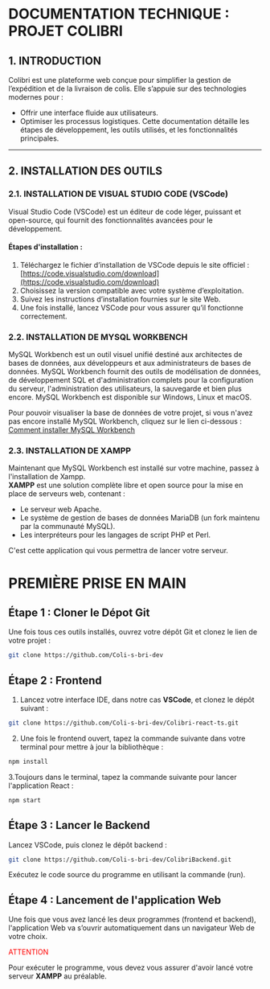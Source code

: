 # DOCUMENTATION TECHNIQUE : PROJET COLIBRI
 
## 1. INTRODUCTION
Colibri est une plateforme web conçue pour simplifier la gestion de l’expédition et de la livraison de colis. Elle s’appuie sur des technologies modernes pour :
- Offrir une interface fluide aux utilisateurs.
- Optimiser les processus logistiques.
Cette documentation détaille les étapes de développement, les outils utilisés, et les fonctionnalités principales.
 ---
## 2. INSTALLATION DES OUTILS
 
### 2.1. INSTALLATION DE VISUAL STUDIO CODE (VSCode)
Visual Studio Code (VSCode) est un éditeur de code léger, puissant et open-source, qui fournit des fonctionnalités avancées pour le développement.
 
#### Étapes d'installation :
1. Téléchargez le fichier d’installation de VSCode depuis le site officiel :  
   [https://code.visualstudio.com/download](https://code.visualstudio.com/download)
2. Choisissez la version compatible avec votre système d’exploitation.
3. Suivez les instructions d’installation fournies sur le site Web.
4. Une fois installé, lancez VSCode pour vous assurer qu’il fonctionne correctement.
 
### 2.2. INSTALLATION DE MYSQL WORKBENCH
 
MySQL Workbench est un outil visuel unifié destiné aux architectes de bases de données, aux développeurs et aux administrateurs de bases de données. MySQL Workbench fournit des outils de modélisation de données, de développement SQL et d'administration complets pour la configuration du serveur, l'administration des utilisateurs, la sauvegarde et bien plus encore. MySQL Workbench est disponible sur Windows, Linux et macOS.
 
Pour pouvoir visualiser la base de données de votre projet, si vous n'avez pas encore installé MySQL Workbench, cliquez sur le lien ci-dessous :  
[Comment installer MySQL Workbench](https://support.academicsoftware.eu/hc/fr/articles/360007014958-Comment-installer-MySQL-workbench)
 
 
### 2.3. INSTALLATION DE XAMPP
 
Maintenant que MySQL Workbench est installé sur votre machine, passez à l'installation de Xampp.  
**XAMPP** est une solution complète libre et open source pour la mise en place de serveurs web, contenant :
- Le serveur web Apache.
- Le système de gestion de bases de données MariaDB (un fork maintenu par la communauté MySQL).
- Les interpréteurs pour les langages de script PHP et Perl.
 
C'est cette application qui vous permettra de lancer votre serveur.
 
# PREMIÈRE PRISE EN MAIN
  
## Étape 1 : Cloner le Dépot Git
 
Une fois tous ces outils installés, ouvrez votre dépôt Git et clonez le lien de votre projet :
 
```bash
git clone https://github.com/Coli-s-bri-dev
```
 
## Étape 2 : Frontend
 
1. Lancez votre interface IDE, dans notre cas **VSCode**, et clonez le dépôt suivant :  
```bash
git clone https://github.com/Coli-s-bri-dev/Colibri-react-ts.git
```
   
2. Une fois le frontend ouvert, tapez la commande suivante dans votre terminal pour mettre à jour la bibliothèque :
  
```bash
npm install
```

3.Toujours dans le terminal, tapez la commande suivante pour lancer l'application React :
  
```bash
npm start
```
## Étape 3 : Lancer le Backend
 
Lancez VSCode, puis clonez le dépôt backend :
 
```bash
git clone https://github.com/Coli-s-bri-dev/ColibriBackend.git
```

Exécutez le code source du programme en utilisant la commande (run).
  
## Étape 4 : Lancement de l'application Web 
 
Une fois que vous avez lancé les deux programmes (frontend et backend), l'application Web va s’ouvrir automatiquement dans un navigateur Web de votre choix.
 
 <span style="color: red;">ATTENTION</span>
 
Pour exécuter le programme, vous devez vous assurer d'avoir lancé votre serveur **XAMPP** au préalable.
